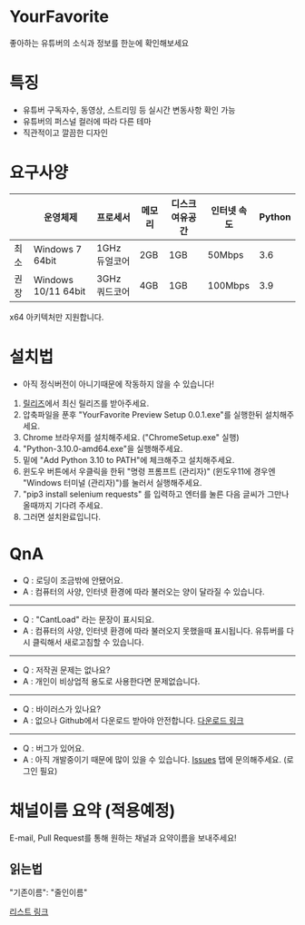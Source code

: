 # YourFavorite
좋아하는 유튜버의 소식과 정보를 한눈에 확인해보세요

# 특징
* 유튜버 구독자수, 동영상, 스트리밍 등 실시간 변동사항 확인 가능
* 유튜버의 퍼스널 컬러에 따라 다른 테마
* 직관적이고 깔끔한 디자인

# 요구사양
||운영체제|프로세서|메모리|디스크 여유공간|인터넷 속도|Python|
|-|-|-|-|-|-|-|
|최소|Windows 7 64bit|1GHz 듀얼코어|2GB|1GB|50Mbps|3.6|
|권장|Windows 10/11 64bit|3GHz 쿼드코어|4GB|1GB|100Mbps|3.9|

x64 아키텍처만 지원합니다.

# 설치법
- 아직 정식버전이 아니기때문에 작동하지 않을 수 있습니다!

1. [릴리즈](https://github.com/cottons-kr/YourFavorite/releases)에서 최신 릴리즈를 받아주세요.
2. 압축파일을 푼후 "YourFavorite Preview Setup 0.0.1.exe"를 실행한뒤 설치해주세요.
3. Chrome 브라우저를 설치해주세요. ("ChromeSetup.exe" 실행)
4. "Python-3.10.0-amd64.exe"을 실행해주세요.
5. 밑에 "Add Python 3.10 to PATH"에 체크해주고 설치해주세요.
6. 윈도우 버튼에서 우클릭을 한뒤 "명령 프롬프트 (관리자)" (윈도우11에 경우엔 "Windows 터미널 (관리자)")를 눌러서 실행해주세요.
7. "pip3 install selenium requests" 를 입력하고 엔터를 눌른 다음 글씨가 그만나올때까지 기다려 주세요.
8. 그러면 설치완료입니다.

# QnA
- Q : 로딩이 조금밖에 안됐어요.
- A : 컴퓨터의 사양, 인터넷 환경에 따라 불러오는 양이 달라질 수 있습니다.
-----
- Q : "CantLoad" 라는 문장이 표시되요.
- A : 컴퓨터의 사양, 인터넷 환경에 따라 불러오지 못했을때 표시됩니다. 유튜버를 다시 클릭해서 새로고침할 수 있습니다.
-----
- Q : 저작권 문제는 없나요?
- A : 개인이 비상업적 용도로 사용한다면 문제없습니다.
-----
- Q : 바이러스가 있나요?
- A : 없으나 Github에서 다운로드 받아야 안전합니다. [다운로드 링크](https://github.com/cottons-kr/YourFavorite/releases)
-----
- Q : 버그가 있어요.
- A : 아직 개발중이기 때문에 많이 있을 수 있습니다. [Issues](https://github.com/cottons-kr/YourFavorite/issues) 탭에 문의해주세요. (로그인 필요)

# 채널이름 요약 (적용예정)
E-mail, Pull Request를 통해 원하는 채널과 요약이름을 보내주세요!

## 읽는법
"기존이름": "줄인이름"

[리스트 링크](https://github.com/cottons-kr/YourFavorite/blob/main/js/shortChannel.json)
